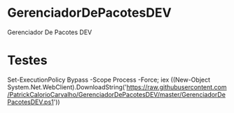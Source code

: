 # GerenciadorDePacotesDEV
Gerenciador De Pacotes DEV
# Testes
Set-ExecutionPolicy Bypass -Scope Process -Force; iex ((New-Object System.Net.WebClient).DownloadString('https://raw.githubusercontent.com/PatrickCalorioCarvalho/GerenciadorDePacotesDEV/master/GerenciadorDePacotesDEV.ps1'))
